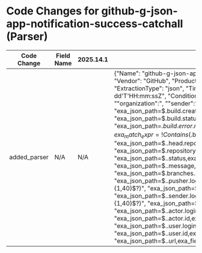 # Code Changes for github-g-json-app-notification-success-catchall (Parser)

| Code Change | Field Name | 2025.14.1 | 2025.15.1 |
|-------------|------------|-----------|------------|
| added_parser | N/A | N/A | {"Name": "github-g-json-app-notification-success-catchall", "Vendor": "GitHub", "Product": "GitHub", "ParserVersion": "v1.0.0", "ExtractionType": "json", "TimeFormat": "yyyy-MM-dd'T'HH:mm:ssZ", "Conditions": ["api.github.com", "\"avatar_url\":", "\"organization\":", "\"sender\":"], "Fields": ["exa_regex=({app}github)", "exa_json_path=$.build.created_at,exa_field_name=time", "exa_json_path=$.build.status,exa_field_name=status_msg", "exa_json_path=$.build.error.message,exa_field_name=error_info,exa_match_expr=!Contains($.build.error.message,\"null\")", "exa_json_path=$..head.repo.name,exa_field_name=repository_name", "exa_json_path=$.repository.name,exa_field_name=repository_name", "exa_json_path=$..status,exa_field_name=result", "exa_json_path=$..message,exa_field_name=additional_info", "exa_json_path=$.branches..name,exa_field_name=branch_name", "exa_json_path=$..pusher.login,exa_regex=({user}[\w\.\-\!\#\^\~]{1,40}\$?)", "exa_json_path=$..pusher.id,exa_field_name=user_id", "exa_json_path=$..sender.login,exa_regex=({user}[\w\.\-\!\#\^\~]{1,40}\$?)", "exa_json_path=$..sender.id,exa_field_name=user_id", "exa_json_path=$..actor.login,exa_regex=({user}[\w\.\-\!\#\^\~]{1,40}\$?)", "exa_json_path=$..actor.id,exa_field_name=user_id", "exa_json_path=$..user.login,exa_regex=({user}[\w\.\-\!\#\^\~]{1,40}\$?)", "exa_json_path=$..user.id,exa_field_name=user_id", "exa_json_path=$..url,exa_field_name=url"]} |
